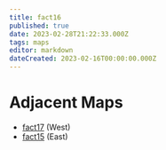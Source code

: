 ```yaml
---
title: fact16
published: true
date: 2023-02-28T21:22:33.000Z
tags: maps
editor: markdown
dateCreated: 2023-02-16T00:00:00.000Z
---
```



# Adjacent Maps
 * [fact17](/maps/fact17) (West)
 * [fact15](/maps/fact15) (East)
